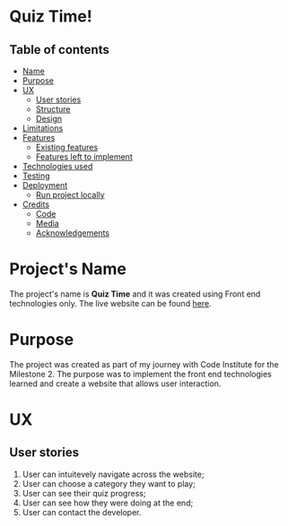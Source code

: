 # Quiz Time!
## **Table of contents**
* [Name](#project's-name)
* [Purpose](#purpose)
* [UX](#ux)
  * [User stories](#user-stories)
  * [Structure](#structure)
  * [Design](#design)
* [Limitations](#limitations)
* [Features](#features)
    * [Existing features](#existing-features)
    * [Features left to implement](#features-left-to-implement)
* [Technologies used](#technologies-used)
* [Testing](#testing)
* [Deployment](#deployment)
    * [Run project locally](#run-project-locally)
* [Credits](#credits)
  * [Code](#code)
  * [Media](#media)
  * [Acknowledgements](#acknowledgements)

# Project's Name
The project's name is **Quiz Time** and it was created using Front end technologies only. The live website can be found [here](https://google.com). 
<!-- add link up there -->

# Purpose
The project was created as part of my journey with Code Institute for the Milestone 2. The purpose was to implement the front end technologies learned and create a website that allows user interaction. 

# UX
## User stories
1. User can intuitevely navigate across the website;
2. User can choose a category they want to play;
3. User can see their quiz progress;
4. User can see how they were doing at the end;
5. User can contact the developer.